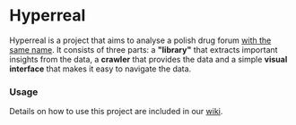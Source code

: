 # Hyperreal
Hyperreal is a project that aims to analyse a polish drug forum [with the same name](https://hyperreal.info/). It consists of three parts: a **"library"** that extracts important insights from the data, a **crawler** that provides the data and a simple **visual interface** that makes it easy to navigate the data.
### Usage
Details on how to use this project are included in our [wiki](https://github.com/wsrtka/Hyperreal/wiki).
